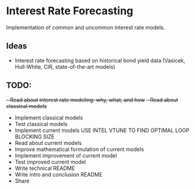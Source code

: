 # Interest Rate Forecasting

Implementation of common and uncommon interest rate models.

## Ideas
- Interest rate forecasting based on historical bond yield data (Vasicek, Hull-White, CIR, state-of-the-art models)

## TODO:
~~- Read about interest rate modeling: why, what, and how~~
~~- Read about classical models~~
- Implement classical models
- Test classical models
- Implement current models
  USE INTEL VTUNE TO FIND OPTIMAL LOOP BLOCKING SIZE
- Read about current models
- Improve mathematical formulation of current models
- Implement improvement of current model
- Test improved current model
- Write technical README
- Write intro and conclusion README
- Share
